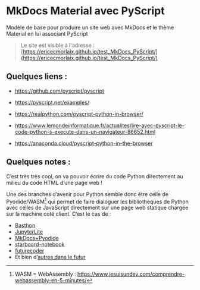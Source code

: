 # MkDocs Material avec PyScript

Modèle de base pour produire un site web avec MkDocs et le thème Material en lui associant PyScript


> Le site est visible à l'adresse : [https://ericecmorlaix.github.io/test_MkDocs_PyScript/](https://ericecmorlaix.github.io/test_MkDocs_PyScript/)


## Quelques liens :

- https://github.com/pyscript/pyscript
- https://pyscript.net/examples/

- https://realpython.com/pyscript-python-in-browser/

- https://www.lemondeinformatique.fr/actualites/lire-avec-pyscript-le-code-python-s-execute-dans-un-navigateur-86652.html
- https://anaconda.cloud/pyscript-python-in-the-browser



## Quelques notes :

C’est très très cool, on va pouvoir écrire du code Python directement au milieu du code HTML d’une page web !

Une des branches d’avenir pour Python semble donc être celle de Pyodide/WASM[^1] qui permet de faire dialoguer les bibliothèques de Python avec celles de JavaScript directement sur une page web statique chargée sur la machine coté client. C’est le cas de :
-	[Basthon](https://basthon.fr/)
-	[JupyterLite](https://github.com/jupyterlite)
-	[MkDocs+Pyodide]( https://bouillotvincent.gitlab.io/pyodide-mkdocs/)
-	[starboard-notebook](https://github.com/gzuidhof/starboard-notebook)
-	[futurecoder](https://futurecoder.io/)
-	Et bien d’[autres dans le futur](https://pyodide.org/en/stable/project/related-projects.html)

[^1]:  WASM = WebAssembly : https://www.jesuisundev.com/comprendre-webassembly-en-5-minutes/
